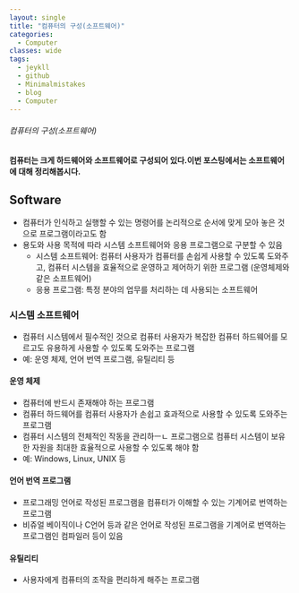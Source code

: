 ```yaml
---
layout: single
title: "컴퓨터의 구성(소프트웨어)"
categories:
  - Computer
classes: wide
tags:
  - jeykll
  - github
  - Minimalmistakes
  - blog
  - Computer
---
```


###### 컴퓨터의 구성(소프트웨어)  

#### 컴퓨터는 크게 하드웨어와 소프트웨어로 구성되어 있다.이번 포스팅에서는 소프트웨어에 대해 정리해봅시다.  

## Software  
- 컴퓨터가 인식하고 실행할 수 있는 명령어를 논리적으로 순서에 맞게 모아 놓은 것으로 프로그램이라고도 함    
- 용도와 사용 목적에 따라 시스템 소프트웨어와 응용 프로그램으로 구분할 수 있음  
  - 시스템 소프트웨어: 컴퓨터 사용자가 컴퓨터를 손쉽게 사용할 수 있도록 도와주고, 컴퓨터 시스템을 효율적으로 운영하고 제어하기 위한 프로그램 (운영체제와 같은 소프트웨어)  
  - 응용 프로그램: 특정 분야의 업무를 처리하는 데 사용되는 소프트웨어  


### 시스템 소프트웨어  
- 컴퓨터 시스템에서 필수적인 것으로 컴퓨터 사용자가 복잡한 컴퓨터 하드웨어를 모르고도 유용하게 사용할 수 있도록 도와주는 프로그램  
- 예: 운영 체제, 언어 번역 프로그램, 유틸리티 등  

#### 운영 체제  
- 컴퓨터에 반드시 존재해야 하는 프로그램  
- 컴퓨터 하드웨어를 컴퓨터 사용자가 손쉽고 효과적으로 사용할 수 있도록 도와주는 프로그램  
- 컴퓨터 시스템의 전체적인 작동을 관리하ㅡㄴ 프로그램으로 컴퓨터 시스템이 보유한 자원을 최대한 효율적으로 사용할 수 있도록 해야 함  
- 예: Windows, Linux, UNIX 등  

#### 언어 번역 프로그램  
- 프로그래밍 언어로 작성된 프로그램을 컴퓨터가 이해할 수 있는 기계어로 번역하는 프로그램  
- 비쥬얼 베이직이나 C언어 등과 같은 언어로 작성된 프로그램을 기계어로 번역하는 프로그램인 컴파일러 등이 있음  

#### 유틸리티  
- 사용자에게 컴퓨터의 조작을 편리하게 해주는 프로그램  
